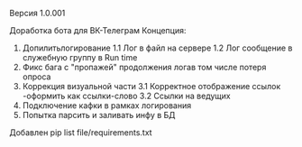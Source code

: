 Версия 1.0.001

Доработка бота для ВК-Телеграм
Концепция:
  1. Допилитьлогирование
     1.1 Лог в файл на сервере
     1.2 Лог сообщение в служебную группу в Run time
  2. Фикс бага с "пропажей" продолжения логав том числе потеря опроса
  3. Коррекция визуальной части
     3.1 Корректное отображение ссылок -оформить как ссылки-слово
     3.2 Ссылки на ведущих
  4. Подключение кафки в рамках логирования
  5. Попытка парсить и заливать инфу в БД


Добавлен pip list 
  file/requirements.txt
